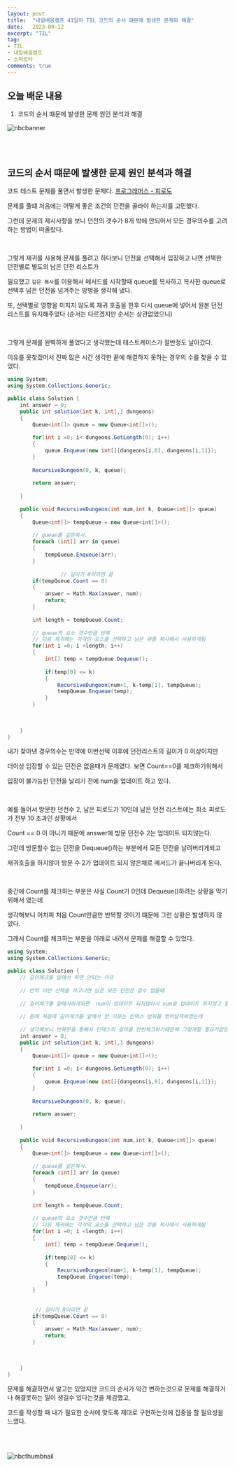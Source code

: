 ```yaml
---
layout: post
title:  "내일배움캠프 41일차 TIL 코드의 순서 떄문에 발생한 문제와 해결"
date:   2023-09-12
excerpt: "TIL"
tag:
- TIL
- 내일배움캠프
- 스파르타
comments: true
---
```



## 오늘 배운 내용

1. 코드의 순서 떄문에 발생한 문제 원인 분석과 해결


![nbcbanner](/assets/img/TILbanner.png)

<br/>
<br/>

## 코드의 순서 떄문에 발생한 문제 원인 분석과 해결

코드 테스트 문제를 풀면서 발생한 문제다. [프로그래머스 - 피로도](https://school.programmers.co.kr/learn/courses/30/lessons/87946#)

문제를 풀떄 처음에는 어떻게 좋은 조건의 던전을 골라야 하는지를 고민했다.

그런데 문제의 제시사항을 보니 던전의 갯수가 8개 밖에 안되어서 모든 경우의수를 고려하는 방법이 떠올랐다.

<br/>

그렇게 재귀를 사용해 문제를 풀려고 하다보니 던전을 선택해서 입장하고 나면 선택한 던전별로 별도의 남은 던전 리스트가

필요했고 `깊은 복사`를 이용해서 메서드를 시작할때 queue를 복사하고 복사한 queue로 선택후 남은 던전을 넘겨주는 방벙을 생각해 냈다.

또, 선택별로 영향을 미치지 않도록 재귀 호출을 한후 다시 queue에 넣어서 원본 던전 리스트를 유지해주었다 (순서는 다르겠지만 순서는 상관없었으니)

<br/>

그렇게 문제를 완벽하게 풀었다고 생각했는데 테스트케이스가 절반정도 날아갔다.

이유를 못찾겠어서 진짜 많은 시간 생각한 끝에 해결하지 못하는 경우의 수를 찾을 수 있었다.

```cs
using System;
using System.Collections.Generic;

public class Solution {
    int answer = 0;
    public int solution(int k, int[,] dungeons) 
    {   
        Queue<int[]> queue = new Queue<int[]>();
        
        for(int i =0; i< dungeons.GetLength(0); i++)
        {
            queue.Enqueue(new int[]{dungeons[i,0], dungeons[i,1]});
        }
        
        RecursiveDungeon(0, k, queue);
        
        return answer;
        
    }
    
    public void RecursiveDungeon(int num,int k, Queue<int[]> queue)
    {
        Queue<int[]> tempQueue = new Queue<int[]>();
        
        // queue를 깊은복사.
        foreach (int[] arr in queue)
        {
            tempQueue.Enqueue(arr);
        }
        
                 // 길이가 0이라면 끝
        if(tempQueue.Count == 0)
        {
            answer = Math.Max(answer, num);
            return;
        }
               
        int length = tempQueue.Count;
        
        // queue의 요소 갯수만큼 반복
        // 다음 재귀에는 각각의 요소를 선택하고 남은 큐를 복사해서 사용하게됨
        for(int i =0; i <length; i++)
        {
            int[] temp = tempQueue.Dequeue();
            
            if(temp[0] <= k)
            {
                RecursiveDungeon(num+1, k-temp[1], tempQueue);
                tempQueue.Enqueue(temp);
            }
        }
        
       
        
    }
}
```

내가 찾아낸 경우의수는 만약에 이번선택 이후에 던전리스트의 길이가 0 이상이지만

더이상 입장할 수 있는 던전은 없을때가 문제였다. 보면 Count==0를 체크하기위해서

입장이 불가능한 던전을 날리기 전에 num을 업데이트 하고 있다.

<br/>

예를 들어서 방문한 던전수 2, 남은 피로도가 10인데 남은 던전 리스트에는 최소 피로도가 전부 10 초과인 상황에서

Count == 0 이 아니기 때문에 answer에 방문 던전수 2는 업데이트 되지않는다.

그런데 방문할수 없는 던전을 Dequeue()하는 부분에서 모든 던전을 날려버리게되고

재귀호출을 하지않아 방문 수 2가 업데이트 되지 않은채로 메서드가 끝나버리게 된다.

<br/>

중간에 Count를 체크하는 부분은 사실 Count가 0인데 Dequeue()하려는 상황을 막기 위해서 였는데

생각해보니 어차피 처음 Count만큼만 반복할 것이기 떄문에 그런 상황은 발생하지 않았다.

그래서 Count를 체크하는 부분을 아래로 내려서 문제를 해결할 수 있었다.

```cs
using System;
using System.Collections.Generic;

public class Solution {
    // 길이체크를 앞에서 하면 안되는 이유
    
    // 만약 이번 선택을 하고나면 남은 모든 던전은 갈수 없을때
    
    // 길이체크를 앞에서하게되면  num이 업데이트 되지않아서 num을 업데이트 하지않고 함수가 종료됨
    
    // 원래 처음에 길이체크를 앞에서 한 이유는 인덱스 범위를 벗어날까봐였는데
    
    // 생각해보니 반복문을 통해서 인덱스의 길이를 한번체크하기때문에 그렇게할 필요가없었다.
    int answer = 0;
    public int solution(int k, int[,] dungeons) 
    {   
        Queue<int[]> queue = new Queue<int[]>();
        
        for(int i =0; i< dungeons.GetLength(0); i++)
        {
            queue.Enqueue(new int[]{dungeons[i,0], dungeons[i,1]});
        }
        
        RecursiveDungeon(0, k, queue);
        
        return answer;
        
    }
    
    public void RecursiveDungeon(int num,int k, Queue<int[]> queue)
    {
        Queue<int[]> tempQueue = new Queue<int[]>();
        
        // queue를 깊은복사.
        foreach (int[] arr in queue)
        {
            tempQueue.Enqueue(arr);
        }
               
        int length = tempQueue.Count;
        
        // queue의 요소 갯수만큼 반복
        // 다음 재귀에는 각각의 요소를 선택하고 남은 큐를 복사해서 사용하게됨
        for(int i =0; i <length; i++)
        {
            int[] temp = tempQueue.Dequeue();
            
            if(temp[0] <= k)
            {
                RecursiveDungeon(num+1, k-temp[1], tempQueue);
                tempQueue.Enqueue(temp);
            }
        }
        
         
         // 길이가 0이라면 끝
        if(tempQueue.Count == 0)
        {
            answer = Math.Max(answer, num);
            return;
        }
        
       
        
    }
}
```

문제를 해겷하면서 알고는 있었지만 코드의 순서가 약간 변하는것으로 문제를 해결하거나 해결못하는 일이 생길수 있다는것을 체감했고,

코드를 작성할 때 내가 필요한 순서에 맞도록 제대로 구현하는것에 집중을 할 필요성을 느꼈다.

<br/>
<br/>

![nbcthumbnail](/assets/img/thumbnail-image.png)